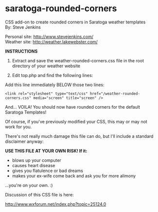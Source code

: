 # saratoga-rounded-corners
CSS add-on to create rounded corners in Saratoga weather templates  
By: Steve Jenkins

Personal site: http://www.stevejenkins.com/  
Weather site: http://weather.lakewebster.com/

**INSTRUCTIONS**

1) Extract and save the weather-rounded-corners.css file in the root directory of your weather website

2) Edit top.php and find the following lines:

    <link rel="stylesheet" type="text/css" href="<?php echo $SITE['CSSscreen']; ?>" media="screen" title="screen" />
    <link rel="stylesheet" type="text/css" href="<?php echo $SITE['CSSprint']; ?>" media="print" />

Add this line immediately BELOW those two lines:

    <link rel="stylesheet" type="text/css" href="/weather-rounded-corners.css" media="screen" title="screen" />

And... VOILA! You should now have rounded corners for the default Saratoga Templates!

Of course, if you've previously modified your CSS, this may or may not work for you.

There's not really much damage this file can do, but I'll include a standard disclaimer anyway:

**USE THIS FILE AT YOUR OWN RISK! If it:**

- blows up your computer
- causes heart disease
- gives you flatulence or bad dreams
- makes your ex-wife come back and ask you for more alimony

...you're on your own. :)

Discussion of this CSS file is here:

http://www.wxforum.net/index.php?topic=25124.0
